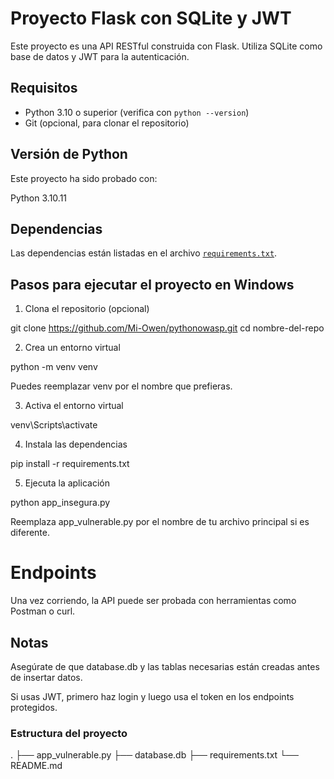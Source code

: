# Proyecto Flask con SQLite y JWT

Este proyecto es una API RESTful construida con Flask. Utiliza SQLite como base de datos y JWT para la autenticación.

## Requisitos

- Python 3.10 o superior (verifica con `python --version`)
- Git (opcional, para clonar el repositorio)

## Versión de Python

Este proyecto ha sido probado con:

Python 3.10.11

## Dependencias

Las dependencias están listadas en el archivo [`requirements.txt`](./requirements.txt).

## Pasos para ejecutar el proyecto en Windows

1. Clona el repositorio (opcional)

git clone https://github.com/Mi-Owen/pythonowasp.git
cd nombre-del-repo

2. Crea un entorno virtual

python -m venv venv

Puedes reemplazar venv por el nombre que prefieras.

3. Activa el entorno virtual

venv\Scripts\activate

4. Instala las dependencias

pip install -r requirements.txt

5. Ejecuta la aplicación

python app_insegura.py

Reemplaza app_vulnerable.py por el nombre de tu archivo principal si es diferente.

# Endpoints

Una vez corriendo, la API puede ser probada con herramientas como Postman o curl.

## Notas

Asegúrate de que database.db y las tablas necesarias están creadas antes de insertar datos.

Si usas JWT, primero haz login y luego usa el token en los endpoints protegidos.

### Estructura del proyecto

.
├── app_vulnerable.py
├── database.db
├── requirements.txt
└── README.md
